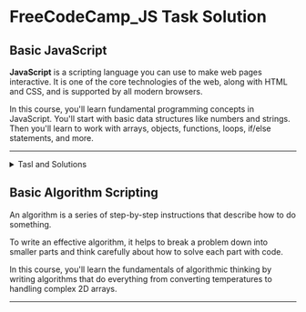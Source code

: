 # FreeCodeCamp_JS Task Solution

## Basic JavaScript

**JavaScript** is a scripting language you can use to make web pages interactive. It is one of the core technologies of the web, along with HTML and CSS, and is supported by all modern browsers.

In this course, you'll learn fundamental programming concepts in JavaScript. You'll start with basic data structures like numbers and strings. Then you'll learn to work with arrays, objects, functions, loops, if/else statements, and more.
______
<details>
<summary>Tasl and Solutions</summary>
<br>:white_check_mark: Comment Your JavaScript Code  
<br>:white_check_mark: Declare JavaScript Variables 
<br>:white_check_mark: Storing Values with the Assignment Operator 
<br>:white_check_mark: Assigning the Value of One Variable to Another 
<br>:white_check_mark: Initializing Variables with the Assignment Operator 
<br>:white_check_mark: Understanding Uninitialized Variables 
<br>:white_check_mark: Understanding Case Sensitivity in Variables 
<br>:white_check_mark: Add Two Numbers with JavaScript   
<br>:white_check_mark:Subtract One Number from Another with JavaScript 
<br>:white_check_mark: Multiply Two Numbers with JavaScript   
<br>:white_check_mark:Divide One Number by Another with JavaScript 
<br>:white_check_mark: Increment a Number with JavaScript 
<br>:white_check_mark: Decrement a Number with JavaScript   
<br>:white_check_mark:Create Decimal Numbers with JavaScript 
<br>:white_check_mark: Divide One Decimal by Another with JavaScript 
<br>:white_check_mark: Finding a Remainder in JavaScript   
<br>:white_check_mark: Compound Assignment With Augmented Subtraction 
<br>:white_check_mark: Compound Assignment With Augmented Addition 
<br>:white_check_mark: Compound Assignment With Augmented Multiplication 
<br>:white_check_mark: Compound Assignment With Augmented Division 
<br>:white_check_mark: Declare String Variables
<br>:white_check_mark: Escaping Literal Quotes in Strings
<br>:white_check_mark: Quoting Strings with Single Quotes
<br>:white_check_mark: Escape Sequences in Strings
<br>:white_check_mark: Concatenating Strings with Plus Operator
<br>:white_check_mark: Concatenating Strings with the Plus Equals Operator
<br>:white_check_mark: Constructing Strings with Variables
<br>:white_check_mark: Appending Variables to Strings
<br>:white_check_mark: Find the Length of a String
<br>:white_check_mark: Use Bracket Notation to Find the First Character in a String
<br>:white_check_mark: Understand String Immutability
<br>:white_check_mark: Use Bracket Notation to Find the Nth Character in a String
<br>:white_check_mark: Use Bracket Notation to Find the Last Character in a String
<br>:white_check_mark: Use Bracket Notation to Find the Nth-to-Last Character in a String
<br>:white_check_mark: Word Blanks  
<br>:white_check_mark: Store Multiple Values in one Variable using JavaScript Arrays
<br>:white_check_mark: Nest one Array within Another Array
<br>:white_check_mark: Access Array Data with Indexes
<br>:white_check_mark: Modify Array Data With Indexes
<br>:white_check_mark: Access Multi-Dimensional Arrays With Indexes
<br>:white_check_mark: Manipulate Arrays With push()
<br>:white_check_mark: Manipulate Arrays With pop()
<br>:white_check_mark: Manipulate Arrays With shift()
<br>:white_check_mark: Manipulate Arrays With unshift()
<br>:white_check_mark: Shopping List
<br>:white_check_mark: Write Reusable JavaScript with Functions
<br>:white_check_mark: Passing Values to Functions with Arguments
<br>:white_check_mark: Global Scope and Functions
<br>:white_check_mark: Local Scope and Functions
<br>:white_check_mark: Global vs. Local Scope in Functions
<br>:white_check_mark: Return a Value from a Function with Return
<br>:white_check_mark: Understanding Undefined Value returned from a Function
<br>:white_check_mark: Assignment with a Returned Value
<br>:white_check_mark: Stand in Line
<br>:white_check_mark: Understanding Boolean Values
<br>:white_check_mark: Use Conditional Logic with If Statements
<br>:white_check_mark: Comparison with the Equality Operator
<br>:white_check_mark: Comparison with the Strict Equality Operator
<br>:white_check_mark: Practice comparing different values
<br>:white_check_mark: Comparison with the Inequality Operator
<br>:white_check_mark: Comparison with the Strict Inequality Operator
<br>:white_check_mark: Comparison with the Greater Than Operator
<br>:white_check_mark: Comparison with the Greater Than Or Equal To Operator
<br>:white_check_mark: Comparison with the Less Than Operator
<br>:white_check_mark: Comparison with the Less Than Or Equal To Operator
<br>:white_check_mark: Comparisons with the Logical And Operator
<br>:white_check_mark: Comparisons with the Logical Or Operator
<br>:white_check_mark: Introducing Else Statements
<br>:white_check_mark: Introducing Else If Statements
<br>:white_check_mark: Logical Order in If Else Statements
<br>:white_check_mark: Chaining If Else Statements
<br>:white_check_mark: Golf Code
<br>:white_check_mark: Selecting from Many Options with Switch Statements
<br>:white_check_mark: Adding a Default Option in Switch Statements
<br>:white_check_mark: Multiple Identical Options in Switch Statements
<br>:white_check_mark: Replacing If Else Chains with Switch
<br>:white_check_mark: Returning Boolean Values from Functions
<br>:white_check_mark: Return Early Pattern for Functions
<br>:white_check_mark: Counting Cards
<br>:white_check_mark: Build JavaScript Objects
<br>:white_check_mark: Accessing Object Properties with Dot Notation
<br>:white_check_mark: Accessing Object Properties with Bracket Notation
<br>:white_check_mark: Accessing Object Properties with Variables
<br>:white_check_mark: Updating Object Properties
<br>:white_check_mark: Add New Properties to a JavaScript Object
<br>:white_check_mark: Delete Properties from a JavaScript Object
<br>:white_check_mark: Using Objects for Lookups
<br>:white_check_mark: Testing Objects for Properties
<br>:white_check_mark: Manipulating Complex Objects
<br>:white_check_mark: Nested Objects
<br>:white_check_mark: Accessing Nested Arrays
<br>:white_check_mark: Record Collection
<br>:white_check_mark: Iterate with JavaScript While Loops
<br>:white_check_mark: Iterate with JavaScript For Loops
<br>:white_check_mark: Iterate Odd Numbers With a For Loop
<br>:white_check_mark: Count Backwards With a For Loop
<br>:white_check_mark: Iterate Through an Array with a For Loop
<br>:white_check_mark: Nesting For Loops
<br>:white_check_mark: Iterate with JavaScript Do...While Loops
<br>:white_check_mark: Replace Loops using Recursion
<br>:white_check_mark: Profile Lookup
<br>:white_check_mark: Generate Random Fractions with JavaScript
<br>:white_check_mark: Generate Random Whole Numbers with JavaScript
<br>:white_check_mark: Generate Random Whole Numbers within a Range
<br>:white_check_mark: Use the parseInt Function
<br>:white_check_mark: Use the parseInt Function with a Radix
<br>:white_check_mark: Use the Conditional (Ternary) Operator
<br>:white_check_mark: Use Multiple Conditional (Ternary) Operators
<br>:white_check_mark: Use Recursion to Create a Countdown
<br>:white_check_mark: Use Recursion to Create a Range of Numbers
</details>

## Basic Algorithm Scripting

An algorithm is a series of step-by-step instructions that describe how to do something.

To write an effective algorithm, it helps to break a problem down into smaller parts and think carefully about how to solve each part with code.

In this course, you'll learn the fundamentals of algorithmic thinking by writing algorithms that do everything from converting temperatures to handling complex 2D arrays.

______
